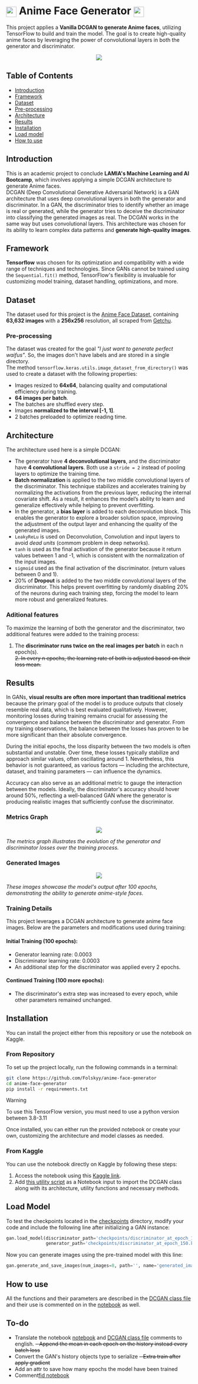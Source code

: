 # <img src="generated_images/icon_1.png" style="width: 1em; height: 1em; vertical-align: middle;"> Anime Face Generator <img src="generated_images/icon_2.png" style="width: 1em; height: 1em; vertical-align: middle;">

This project applies a **Vanilla DCGAN to generate Anime faces**, utilizing TensorFlow to build and train the model. The goal is to create high-quality anime faces by leveraging the power of convolutional layers in both the generator and discriminator.

<p align="center">
    <img src='generated_images/image_per_epoch.gif'/>
</p>

## Table of Contents
- [Introduction](#introduction)
- [Framework](#framework)
- [Dataset](#dataset)
- [Pre-processing](#pre-processing)
- [Architecture](#architecture)
- [Results](#results)
- [Installation](#installation)
- [Load model](#load-model)
- [How to use](#how-to-use)

## Introduction
This is an academic project to conclude **LAMIA's Machine Learning and AI Bootcamp**, which involves applying a simple DCGAN architecture to generate Anime faces.  
DCGAN (Deep Convolutional Generative Adversarial Network) is a GAN architecture that uses deep convolutional layers in both the generator and discriminator. In a GAN, the discriminator tries to identify whether an image is real or generated, while the generator tries to deceive the discriminator into classifying the generated images as real. The DCGAN works in the same way but uses convolutional layers.
This architecture was chosen for its ability to learn complex data patterns and **generate high-quality images**.

## Framework
**Tensorflow** was chosen for its optimization and compatibility with a wide range of techniques and technologies. Since GANs cannot be trained using the `Sequential.fit()` method, TensorFlow's flexibility is invaluable for customizing model training, dataset handling, optimizations, and more.

## Dataset
The dataset used for this project is the [Anime Face Dataset](https://www.kaggle.com/datasets/splcher/animefacedataset), containing **63,632 images** with a **256x256** resolution, all scraped from [Getchu](https://www.getchu.com).  

### Pre-processing
The dataset was created for the goal *"I just want to generate perfect waifus"*. So, the images don't have labels and are stored in a single directory.  
The method `tensorflow.keras.utils.image_dataset_from_directory()` was used to create a dataset with the following properties:
- Images resized to **64x64**, balancing quality and computational efficiency during training.
- **64 images per batch**.
- The batches are shuffled every step.
- Images **normalized to the interval [-1, 1]**.
- 2 batches preloaded to optimize reading time.

## Architecture
The architecture used here is a simple DCGAN:
- The generator have **4 deconvolutional layers**, and the discriminator have **4 convolutional layers**. Both use a `stride = 2` instead of pooling layers to optimize the training time.
- **Batch normalization** is applied to the two middle convolutional layers of the discriminator. This technique stabilizes and accelerates training by normalizing the activations from the previous layer, reducing the internal covariate shift. As a result, it enhances the model’s ability to learn and generalize effectively while helping to prevent overfitting.
- In the generator, a **bias layer** is added to each deconvolution block. This enables the generator to explore a broader solution space, improving the adjustment of the output layer and enhancing the quality of the generated images.
- `LeakyReLu` is used on Deconvolution, Convolution and input layers to avoid *dead units* (commom problem in deep networks).
- `tanh` is used as the final activation of the generator because it return values between 1 and -1, which is consistent with the normalization of the input images.
- `sigmoid` used as the final activation of the discriminator. (return values between 0 and 1).
- 20% of **Dropout** is added to the two middle convolutional layers of the discriminator. This helps prevent overfitting by randomly disabling 20% of the neurons during each training step, forcing the model to learn more robust and generalized features.

### Aditional features
To maximize the learning of both the generator and the discriminator, two additional features were added to the training process:
1. The **discriminator runs twice on the real images per batch** in each n epoch(s).  
~~2. In every n epochs, the learning rate of both is adjusted based on their loss mean.~~

## Results
In GANs, **visual results are often more important than traditional metrics** because the primary goal of the model is to produce outputs that closely resemble real data, which is best evaluated qualitatively. However, monitoring losses during training remains crucial for assessing the convergence and balance between the discriminator and generator. From my training observations, the balance between the losses has proven to be more significant than their absolute convergence.

During the initial epochs, the loss disparity between the two models is often substantial and unstable. Over time, these losses typically stabilize and approach similar values, often oscillating around 1. Nevertheless, this behavior is not guaranteed, as various factors — including the architecture, dataset, and training parameters — can influence the dynamics.

Accuracy can also serve as an additional metric to gauge the interaction between the models. Ideally, the discriminator's accuracy should hover around 50%, reflecting a well-balanced GAN where the generator is producing realistic images that sufficiently confuse the discriminator.

### **Metrics Graph**
<p align="center">
    <img src='generated_images/anime_face_gan_metrics.png'/>
</p>

*The metrics graph illustrates the evolution of the generator and discriminator losses over the training process.*

### **Generated Images**
<p align="center">
    <img src='generated_images/image_at_epoch_100.png'/>
</p>

*These images showcase the model's output after 100 epochs, demonstrating the ability to generate anime-style faces.*

### **Training Details**
This project leverages a DCGAN architecture to generate anime face images. Below are the parameters and modifications used during training:

#### Initial Training (100 epochs):
- Generator learning rate: 0.0003
- Discriminator learning rate: 0.0003
- An additional step for the discriminator was applied every 2 epochs.

#### Continued Training (100 more epochs):
- The discriminator's extra step was increased to every epoch, while other parameters remained unchanged.

## Installation
You can install the project either from this repository or use the notebook on Kaggle.

### From Repository
To set up the project locally, run the following commands in a terminal:
```bash
git clone https://github.com/Folskyy/anime-face-generator
cd anime-face-generator
pip install -r requirements.txt
```
> [!WARNING]
> To use this TensorFlow version, you must need to use a python version between 3.8-3.11

Once installed, you can either run the provided notebook or create your own, customizing the architecture and model classes as needed.

### From Kaggle
You can use the notebook directly on Kaggle by following these steps:
1. Access the notebook using this [Kaggle link](https://www.kaggle.com/code/gabrielvieiracruz/anime-face-dcgan).
2. Add [this utility script](https://www.kaggle.com/gabrielvieiracruz/dcgan-architecture) as a Notebook input to import the DCGAN class along with its architecture, utility functions and necessary methods.

## Load Model
To test the checkpoints located in the [checkpoints](checkpoints/) directory, modify your code and include the following line after initializing a GAN instance:
```python
gan.load_model(discriminator_path='checkpoints/discriminator_at_epoch_150.keras',
               generator_path='checkpoints/discriminator_at_epoch_150.keras')
```
Now you can generate images using the pre-trained model with this line:
```python
gan.generate_and_save_images(num_images=8, path='', name='generated_image.png')
```

## How to use
All the functions and their parameters are described in the [DCGAN class file](dcgan_model/model.py) and their use is commented on in the [notebook](anime-face-gan.ipynb) as well.

## To-do
- Translate the notebook [notebook](anime-face-gan.ipynb) and [DCGAN class file](dcgan_model/model.py) comments to english.
~~- Append the mean in each epoch on the history instead every batch loss~~
- Convert the GAN's history objects type to serialize
~~- Extra train after apply gradient~~
- Add an attr to save how many epochs the model have been trained
- Comment[fid notebook](fid.ipynb)